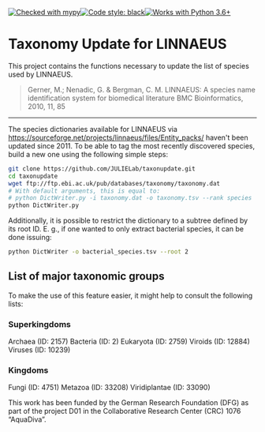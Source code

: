 [![Checked with mypy](http://www.mypy-lang.org/static/mypy_badge.svg)](http://mypy-lang.org/)[![Code style: black](https://img.shields.io/badge/code%20style-black-000000.svg)](https://github.com/psf/black)[![Works with Python 3.6+](https://img.shields.io/badge/python-3.6+-blue.svg)](https://www.python.org/downloads/)

# Taxonomy Update for LINNAEUS

This project contains the functions necessary to update the list of species used by LINNAEUS.

> Gerner, M.; Nenadic, G. & Bergman, C. M.
> LINNAEUS: A species name identification system for biomedical literature
> BMC Bioinformatics, 2010, 11, 85

------

The species dictionaries available for LINNAEUS via https://sourceforge.net/projects/linnaeus/files/Entity_packs/ haven't been updated since 2011. To be able to tag the most recently  discovered species, build a new one using the following simple steps:

```bash
git clone https://github.com/JULIELab/taxonupdate.git
cd taxonupdate
wget ftp://ftp.ebi.ac.uk/pub/databases/taxonomy/taxonomy.dat
# With default arguments, this is equal to:
# python DictWriter.py -i taxonomy.dat -o taxonomy.tsv --rank species
python DictWriter.py
```

Additionally, it is possible to restrict the dictionary to a subtree defined by its root ID.
E. g., if one wanted to only extract bacterial species, it can be done issuing:

```bash
python DictWriter -o bacterial_species.tsv --root 2
```

## List of major taxonomic groups

To make the use of this feature easier, it might help to consult the following lists:

### Superkingdoms

Archaea (ID: 2157)
Bacteria (ID: 2)
Eukaryota (ID: 2759)
Viroids (ID: 12884)
Viruses (ID: 10239)

### Kingdoms

Fungi (ID: 4751)
Metazoa (ID: 33208)
Viridiplantae (ID: 33090)

This work has been funded by the German Research Foundation (DFG) as part of the project D01 in the Collaborative Research Center (CRC) 1076 “AquaDiva”.
